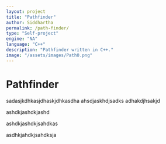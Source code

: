 ```yaml
---
layout: project
title: "Pathfinder"
author: Siddhartha
permalink: /path-finder/
type: "Self-project"
engine: "NA"
language: "C++"
description: "Pathfinder written in C++."
image: "/assets/images/Path0.png"
---
```


# **Pathfinder**

sadasjkdhkasjdhaskjdhkasdha
ahsdjaskhdjsadks
adhakdjhsakjd

ashdkjashdkjashd

ashdkjashdkjsahdkas


asdhkjahdkjsahdksja
